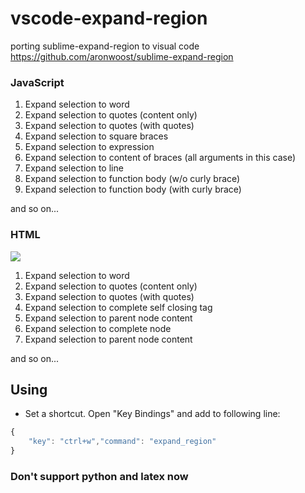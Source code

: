 
# vscode-expand-region
porting sublime-expand-region to visual code 
https://github.com/aronwoost/sublime-expand-region

### JavaScript 
1. Expand selection to word
2. Expand selection to quotes (content only)
3. Expand selection to quotes (with quotes)
4. Expand selection to square braces
5. Expand selection to expression
6. Expand selection to content of braces (all arguments in this case)
7. Expand selection to line
8. Expand selection to function body (w/o curly brace)
9. Expand selection to function body (with curly brace)

and so on...


### HTML

![](http://aronwoost.github.io/expand-to-html.gif)

1. Expand selection to word
2. Expand selection to quotes (content only)
3. Expand selection to quotes (with quotes)
4. Expand selection to complete self closing tag
5. Expand selection to parent node content
6. Expand selection to complete node
7. Expand selection to parent node content

and so on...


## Using
- Set a shortcut.
  Open "Key Bindings" and add to following line: 
``` js
{
    "key": "ctrl+w","command": "expand_region"
}
```

### Don't support python and latex now
